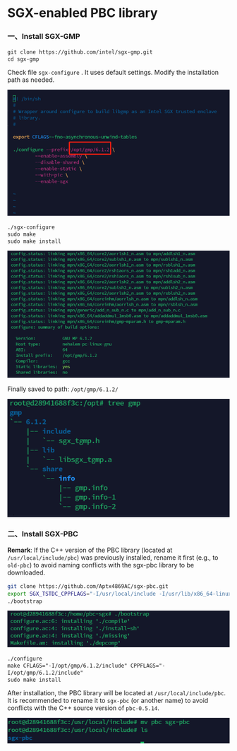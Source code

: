 # SGX-enabled PBC library

### 一、Install SGX-GMP

```shell
git clone https://github.com/intel/sgx-gmp.git
cd sgx-gmp
```

Check file `sgx-configure` . It uses default settings. Modify the installation path as needed.

![image-20240606114437755](README.assets/image-20240606114437755.png)

```shell
./sgx-configure
sudo make
sudo make install
```

![image-20240606111524081](README.assets/image-20240606111524081.png)

Finally saved to path: `/opt/gmp/6.1.2/`

![image-20240606114012291](README.assets/image-20240606114012291.png)

### 二、Install SGX-PBC

**Remark**: If the C++ version of the PBC library (located at `/usr/local/include/pbc`) was previously installed, rename it first (e.g., to `old-pbc`) to avoid naming conflicts with the sgx-pbc library to be downloaded.

```bash
git clone https://github.com/Aptx4869AC/sgx-pbc.git
export SGX_TSTDC_CPPFLAGS="-I/usr/local/include -I/usr/lib/x86_64-linux-gnu"
./bootstrap
```

![image-20240606114551639](README.assets/image-20240606114551639.png)

```shell
./configure
make CFLAGS="-I/opt/gmp/6.1.2/include" CPPFLAGS="-I/opt/gmp/6.1.2/include"
sudo make install
```

After installation, the PBC library will be located at `/usr/local/include/pbc`. It is recommended to rename it to `sgx-pbc` (or another name) to avoid conflicts with the C++ source version of `pbc-0.5.14`.

![image-20240607102627857](README.assets/image-20240607102627857.png)
